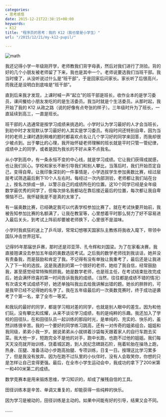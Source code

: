 ```yaml
---
categories:
- 思考感悟
date: 2015-12-21T22:38:15+08:00
keywords:
- K12
title: "程序员的思考：我的 K12（我也曾是小学生）"
url: "/2015/12/21/my-k12-pupil/"

---
```


![math](http://image.coderzh.com/math.jpeg-wt)

<!--more-->

我还记得小学一年级刚开学，老师教我们背字母表，然后对我们进行了测验。背的好的几个小朋友被老师留了下来，我也是其中一个。老师说要选我们当班干部。我当时傻了，从没听说过什么是“班干部”，于是回家后问家长。家长听了后很高兴，而我还是没明白到底啥是“班干部”。

直到后来我才发现，上课时喊一声“起立”的班干部是班长，收作业本的是学习委员，课间餐给小朋友发吃的的是生活委员。我当时就是个生活委员。从那时起，我开始了我的 K12 从政之路（说的好像有点夸张的样子）。三年级时升为了班长，一直延续到高三，一直是班长。

班干部的人选通常是按学习成绩来挑选的。小学时认为学习最好的人才会当班长，到初中时才发现默认学习最好的人其实是学习委员。有段时间还特别自卑，因为当时的老师上课时遇到稍难的题时都喜欢点名让几个学习好的同学来回答，而我却很少被点到。出于攀比的心理，我开始怀疑老师理解的班长就是平时只管一管纪律，成绩中上的同学，或者是因为我长的不好从来不点我名。

从小学到高中，有一条永恒不变的中心线，就是学习成绩。它让我们获得成就感，也让我们灰心。学校和家长不断引导我们和别人攀比，当落后时，我们开始否定自己，变得自卑。让我印象深刻的一件事情是，小学选拔学生参加奥数比赛，经过层层考试筛选最后剩下10个人左右时。每经过一次内部测验，老师都让我们站在台上，按名次排成一排，以警示自己的成绩所在的位置。这10个同学已经是全年级数学最优秀的同学了，但每次排名我都站在靠后接近最后的位置，每次都让我自卑懊恼不已。我怀疑我是不是真的太笨了。

有一届奥数比赛，已经确定我可以代表学校参加比赛了。就在考试快要开始前，我被告知参加比赛的名额满了，让我在教室等，心里想着平时那么努力了好不容易进入最后关头，到考试上阵前却要被老师换下，心里很不是滋味。

小学时我疯狂的迷上了乒乓球，常常幻想哪天国家队主教练将我收入麾下，带领中国队冲击世界冠军。

记得95年那届世乒赛，那时还是邓亚萍、孔令辉和刘国梁。为了在家看决赛，我直接翘课没去参加五年级的奥数选拔考试。之后我的数学老师找到我谈话，她并没有责备我，而是鼓励和肯定了我。不记得有没有单独让我重考了，最后还是让我进入了下一轮的选拔。这是我遇到的第一个很好的老师，她给了我自信，经常鼓励我，甚至感觉经常特殊照顾我。她是数学老师，也是班主任，在考试结束批改完成后，她会满怀欣喜的第一时间告诉我我的成绩。（当然，往往都是成绩不错的情况）有次语文考试成绩不好，她还单独叫我出去给我讲解出错的题。她长的胖胖的，可是我早已经不记得她的名字了。我在五年级最后的一次奥数竞赛时，终于成功逆袭考了个第一名，拿了全市一等奖。

和我玩的最好的同学，都是学习相对差的同学，也就是别人眼中的差生。因为和他们玩，没有攀比和炫耀，从来不谈论学习成绩，有的是纯粹的乐趣。我还加入了学校的田径队，在和田径队员一起训练的那段时光，是单纯的、充实的、快乐的，虽然训练很辛苦。我的一个要好的同学练习跳高，还有一对传奇的姐弟组合。姐姐和我同级，弟弟小我一岁。据说弟弟从小就绑着沙袋每天跟着家人的自行车跑去买菜。我大他一岁，短跑完全不是他的对手，跑中长跑，也跑不过他的姐姐。我们每天天没亮就开始训练，饶着城区跑，到人民纪念碑跳石阶，拖着轮胎在操场上跑，热身、压腿、准备活动小步跑高抬腿、专项训练，日复一日。按理这比学习累多了，但是我没有放弃。因为在跑不过队里的小伙伴时，没有人会取笑你，你想的只是怎样让自己变得更强。最后，在全市小学生运动会中，我成功的拿下了200米第一和400米第二的成绩。

数学竞赛本是用来锻炼思维，学习知识的，却成了摧残自信的工具。

田径训练本是辛苦、单调又重复的，却能获得一些纯粹的快乐。

因为学习是被动的，田径训练是主动的。如果中间能有好的引导，结果又会不同。

……
